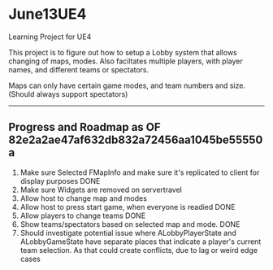 # June13UE4
Learning Project for UE4

This project is to figure out how to setup a Lobby system that allows changing of maps, modes.
Also faciltates multiple players, with player names, and different teams or spectators.

Maps can only have certain game modes, and team numbers and size. (Should always support spectators)

-----
Progress and Roadmap as OF 82e2a2ae47af632db832a72456aa1045be55550a
-----
1. Make sure Selected FMapInfo and make sure it's replicated to client for display purposes DONE
2. Make sure Widgets are removed on servertravel
3. Allow host to change map and modes
4. Allow host to press start game, when everyone is readied DONE
5. Allow players to change teams DONE
6. Show teams/spectators based on selected map and mode. DONE
7. Should investigate potential issue where ALobbyPlayerState and ALobbyGameState have separate places that indicate a player's current team selection. As that could create conflicts, due to lag or weird edge cases
